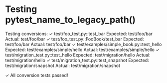 # Testing pytest_name_to_legacy_path()

Testing conversions:
 ✓ test/foo_test.py::test_bar
   Expected: test/foo/bar
   Actual:   test/foo/bar
 ✓ test/foo_test.py::FooBook/test_bar
   Expected: test/foo/bar
   Actual:   test/foo/bar
 ✓ test/examples/simple_book.py::test_hello
   Expected: test/examples/simple/hello
   Actual:   test/examples/simple/hello
 ✓ test/migration_test.py::test_hello
   Expected: test/migration/hello
   Actual:   test/migration/hello
 ✓ test/migration_test.py::test_snapshot
   Expected: test/migration/snapshot
   Actual:   test/migration/snapshot

✓ All conversion tests passed!
